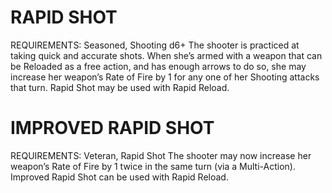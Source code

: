 # RAPID SHOT
REQUIREMENTS: Seasoned, Shooting d6+
The shooter is practiced at taking quick and accurate shots. When she’s armed with a weapon that can be Reloaded as a free action, and has enough arrows to do so, she may increase her weapon’s Rate of Fire by 1 for any one of her Shooting attacks that turn. Rapid Shot may be used with Rapid Reload.

# IMPROVED RAPID SHOT
REQUIREMENTS: Veteran, Rapid Shot
The shooter may now increase her weapon’s Rate of Fire by 1 twice in the same turn (via a Multi-Action).
Improved Rapid Shot can be used with Rapid Reload.